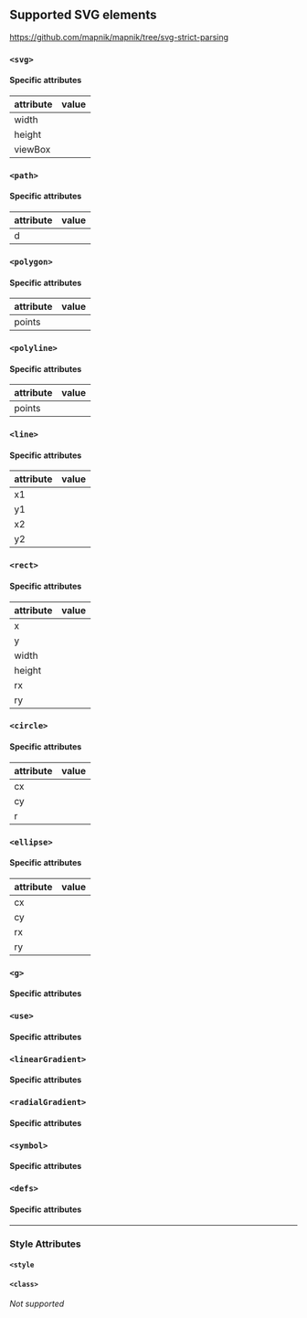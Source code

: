 ## Supported SVG elements

https://github.com/mapnik/mapnik/tree/svg-strict-parsing

### `<svg>`

#### Specific attributes

| attribute | value |
| --------- | ----- |
| width     |       |
| height    |       |
| viewBox   |       |


### `<path>`

#### Specific attributes

| attribute | value |
| --------- | ----- |
| d         |       |


### `<polygon>`

#### Specific attributes

| attribute | value |
| --------- | ----- |
| points    |       |

### `<polyline>`

#### Specific attributes

| attribute | value |
| --------- | ----- |
| points    |       |

### `<line>`

#### Specific attributes

| attribute | value |
| --------- | ----- |
| x1        |       |
| y1        |       |
| x2        |       |
| y2        |       |

### `<rect>`

#### Specific attributes

| attribute | value |
| --------- | ----- |
| x         |       |
| y         |       |
| width     |       |
| height    |       |
| rx        |       |
| ry        |       |

### `<circle>`

#### Specific attributes

| attribute | value |
| --------- | ----- |
| cx        |       |
| cy        |       |
| r         |       |


### `<ellipse>`

#### Specific attributes

| attribute | value |
| --------- | ----- |
| cx        |       |
| cy        |       |
| rx        |       |
| ry        |       |

### `<g>`

#### Specific attributes


### `<use>`

#### Specific attributes

### `<linearGradient>`

#### Specific attributes

### `<radialGradient>`

#### Specific attributes

### `<symbol>`

#### Specific attributes

### `<defs>`

#### Specific attributes

__________________________________

### Style Attributes

#### `<style`


#### `<class>`

_Not supported_


